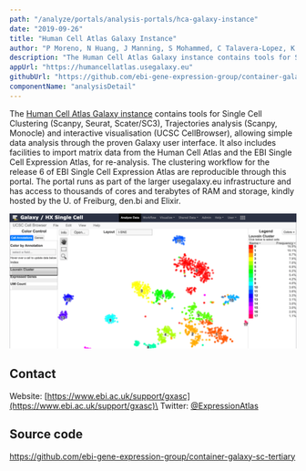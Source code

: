 ```yaml
---
path: "/analyze/portals/analysis-portals/hca-galaxy-instance"
date: "2019-09-26"
title: "Human Cell Atlas Galaxy Instance"
author: "P Moreno, N Huang, J Manning, S Mohammed, C Talavera-Lopez, K Polanski, W Bacon, B Gruening, H Rasche, K Meyer, S Teichmann, A Brazma, I Papatheodorou"
description: "The Human Cell Atlas Galaxy instance contains tools for Single Cell analysis and interactive visualisation (UCSC CellBrowser). It can import matrix data from the Human Cell Atlas and the EBI Single Cell Expression Atlas, for re-analysis."
appUrl: "https://humancellatlas.usegalaxy.eu"
githubUrl: "https://github.com/ebi-gene-expression-group/container-galaxy-sc-tertiary"
componentName: "analysisDetail"
---
```


The [Human Cell Atlas Galaxy instance](https://humancellatlas.usegalaxy.eu) contains tools for Single Cell Clustering (Scanpy, Seurat, Scater/SC3), Trajectories analysis (Scanpy, Monocle) and interactive visualisation (UCSC CellBrowser), allowing simple data analysis through the proven Galaxy user interface.
It also includes facilities to import matrix data from the Human Cell Atlas and the EBI Single Cell Expression Atlas, for re-analysis.
The clustering workflow for the release 6 of EBI Single Cell Expression Atlas are reproducible through this portal.
The portal runs as part of the larger usegalaxy.eu infrastructure and has access to thousands of cores and terabytes of RAM and storage, kindly hosted by the U. of Freiburg, den.bi and Elixir.

![Human Cell Atlas Galaxy Instance](../../_images/portals/hca-galaxy-instance.png)

## Contact
Website: [https://www.ebi.ac.uk/support/gxasc](https://www.ebi.ac.uk/support/gxasc)\
Twitter: [@ExpressionAtlas](https://twitter.com/ExpressionAtlas)

## Source code
<https://github.com/ebi-gene-expression-group/container-galaxy-sc-tertiary>
